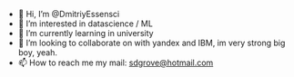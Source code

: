 - 👋 Hi, I’m @DmitriyEssensci
- 👀 I’m interested in datascience / ML
- 🌱 I’m currently learning in university
- 💞️ I’m looking to collaborate on with yandex and IBM, im very strong big boy, yeah.
- 📫 How to reach me my mail: sdgrove@hotmail.com
